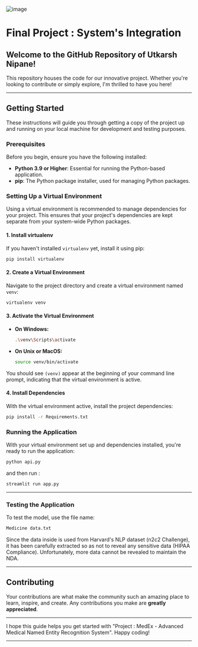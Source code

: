 ![image](https://github.com/Devilreaper123/System-s-Integration/assets/67621176/2185640c-8408-4d2c-8d58-8ef592482891)

# Final Project : System's Integration

## Welcome to the GitHub Repository of Utkarsh Nipane!

This repository houses the code for our innovative project. Whether you're looking to contribute or simply explore, I'm thrilled to have you here!

---

## Getting Started

These instructions will guide you through getting a copy of the project up and running on your local machine for development and testing purposes.

### Prerequisites

Before you begin, ensure you have the following installed:

- **Python 3.9 or Higher**: Essential for running the Python-based application.
- **pip**: The Python package installer, used for managing Python packages.

### Setting Up a Virtual Environment

Using a virtual environment is recommended to manage dependencies for your project. This ensures that your project's dependencies are kept separate from your system-wide Python packages.

#### 1. Install virtualenv

If you haven't installed `virtualenv` yet, install it using pip:

```bash
pip install virtualenv
```

#### 2. Create a Virtual Environment

Navigate to the project directory and create a virtual environment named `venv`:

```bash
virtualenv venv
```

#### 3. Activate the Virtual Environment

- **On Windows:**

  ```bash
  .\venv\Scripts\activate
  ```

- **On Unix or MacOS:**

  ```bash
  source venv/bin/activate
  ```

You should see `(venv)` appear at the beginning of your command line prompt, indicating that the virtual environment is active.

#### 4. Install Dependencies

With the virtual environment active, install the project dependencies:

```bash
pip install -r Requirements.txt
```

### Running the Application

With your virtual environment set up and dependencies installed, you're ready to run the application:
```bash
python api.py
```
and then run : 
```bash
streamlit run app.py
```

---
### Testing the Application

To test the model, use the file name:
```bash
Medicine data.txt
```
Since the data inside is used from Harvard's NLP dataset (n2c2 Challenge), it has been carefully extracted so as not to reveal any sensitive data (HIPAA Compliance). Unfortunately, more data cannot be revealed to maintain the NDA.

---

## Contributing

Your contributions are what make the community such an amazing place to learn, inspire, and create. Any contributions you make are **greatly appreciated**.

---

I hope this guide helps you get started with "Project : MedEx - Advanced Medical Named Entity Recognition System". Happy coding!

---
